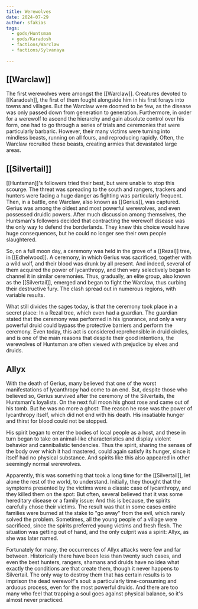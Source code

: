 ```yaml
---
title: Werewolves
date: 2024-07-29
author: sfakias
tags:
  - gods/Huntsman
  - gods/Karadosh
  - factions/Warclaw
  - factions/Sylvanaya
 
---
```


## [[Warclaw]]

The first werewolves were amongst the [[Warclaw]]. Creatures devoted to [[Karadosh]], the first of them fought alongside him in his first forays into towns and villages. But the Warclaw were doomed to be few, as the disease was only passed down from generation to generation. Furthermore, in order for a werewolf to ascend the hierarchy and gain absolute control over his form, one had to go through a series of trials and ceremonies that were particularly barbaric. However, their many victims were turning into mindless beasts, running on all fours, and reproducing rapidly. Often, the Warclaw recruited these beasts, creating armies that devastated large areas.

## [[Silvertail]]

[[Huntsman]]'s followers tried their best, but were unable to stop this scourge. The threat was spreading to the south and rangers, trackers and hunters were facing a huge danger as fighting was particularly frequent. Then, in a battle, one Warclaw, also known as [[Gerius]], was captured. Gerius was among the oldest and most powerful werewolves, and even possessed druidic powers. After much discussion among themselves, the Huntsman's followers decided that contracting the werewolf disease was the only way to defend the borderlands. They knew this choice would have huge consequences, but he could no longer see their own people slaughtered.

So, on a full moon day, a ceremony was held in the grove of a [[Rezal]] tree, in [[Edhelwood]]. A ceremony, in which Gerius was sacrificed, together with a wild wolf, and their blood was drunk by all present. And indeed, several of them acquired the power of lycanthropy, and then very selectively began to channel it in similar ceremonies. Thus, gradually, an elite group, also known as the [[Silvertail]], emerged and began to fight the Warclaw, thus curbing their destructive fury. The clash spread out in numerous regions, with variable results.

What still divides the sages today, is that the ceremony took place in a secret place: In a Rezal tree, which even had a guardian. The guardian stated that the ceremony was performed in his ignorance, and only a very powerful druid could bypass the protective barriers and perform the ceremony. Even today, this act is considered reprehensible in druid circles, and is one of the main reasons that despite their good intentions, the werewolves of Huntsman are often viewed with prejudice by elves and druids.

## Allyx

With the death of Gerius, many believed that one of the worst manifestations of lycanthropy had come to an end. But, despite those who believed so, Gerius survived after the ceremony of the Silvertails, the Huntsman's loyalists. On the next full moon his ghost rose and came out of his tomb. But he was no more a ghost: The reason he rose was the power of lycanthropy itself, which did not end with his death. His insatiable hunger and thirst for blood could not be stopped.

His spirit began to enter the bodies of local people as a host, and these in turn began to take on animal-like characteristics and display violent behavior and cannibalistic tendencies. Thus the spirit, sharing the senses of the body over which it had mastered, could again satisfy its hunger, since it itself had no physical substance. And spirits like this also appeared in other seemingly normal werewolves.

Apparently, this was something that took a long time for the [[Silvertail]], let alone the rest of the world, to understand. Initially, they thought that the symptoms presented by the victims were a classic case of lycanthropy, and they killed them on the spot: But often, several believed that it was some hereditary disease or a family issue: And this is because, the spirits carefully chose their victims. The result was that in some cases entire families were burned at the stake to "go away" from the evil, which rarely solved the problem. Sometimes, all the young people of a village were sacrificed, since the spirits preferred young victims and fresh flesh. The situation was getting out of hand, and the only culprit was a spirit: Allyx, as she was later named.

Fortunately for many, the occurrences of Allyx attacks were few and far between. Historically there have been less than twenty such cases, and even the best hunters, rangers, shamans and druids have no idea what exactly the conditions are that create them, though it never happens to Silvertail. The only way to destroy them that has certain results is to imprison the dead werewolf's soul: a particularly time-consuming and arduous process, even for the most powerful druids. And there are too many who feel that trapping a soul goes against physical balance, so it's almost never practiced.
